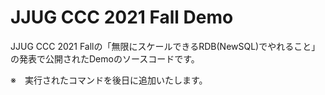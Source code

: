 # JJUG CCC 2021 Fall Demo

JJUG CCC 2021 Fallの「無限にスケールできるRDB(NewSQL)でやれること」の発表で公開されたDemoのソースコードです。

※　実行されたコマンドを後日に追加いたします。
